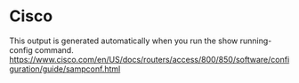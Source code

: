 # Cisco

This output is generated automatically when you run the show running-config command.
https://www.cisco.com/en/US/docs/routers/access/800/850/software/configuration/guide/sampconf.html
